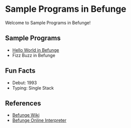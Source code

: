 # Sample Programs in Befunge

Welcome to Sample Programs in Befunge!

## Sample Programs

- [Hello World in Befunge](https://github.com/jrg94/sample-programs/issues/283)
- Fizz Buzz in Befunge

## Fun Facts

- Debut: 1993
- Typing: Single Stack

## References

- [Befunge Wiki](https://en.wikipedia.org/wiki/Befunge)
- [Befunge Online Interpreter](https://www.bedroomlan.org/tools/befunge-playground#prog=hello,mode=run)
